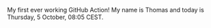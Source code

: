 My first ever working GitHub Action!
My name is Thomas and today is Thursday, 5 October, 08:05 CEST. 
